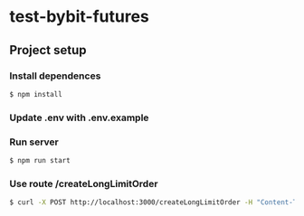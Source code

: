 # test-bybit-futures

## Project setup

### Install dependences

```bash
$ npm install
```

### Update .env with .env.example

### Run server

```bash
$ npm run start
```

### Use route /createLongLimitOrder

```bash
$ curl -X POST http://localhost:3000/createLongLimitOrder -H "Content-Type: application/json" -d '{"price": "86500", "qty": "0.1", "symbol": "BTCUSDT", "leverage": "10", "takeProfit": "100000", "stopLoss": "80000"}'
```